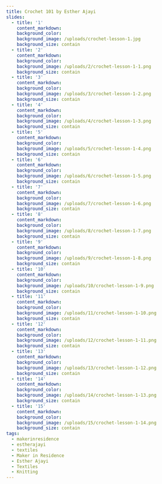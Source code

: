 ```yaml
---
title: Crochet 101 by Esther Ajayi
slides:
  - title: '1'
    content_markdown:
    background_color:
    background_image: /uploads/crochet-lesson-1.jpg
    background_size: contain
  - title: '2'
    content_markdown:
    background_color:
    background_image: /uploads/2/crochet-lesson-1-1.png
    background_size: contain
  - title: '3'
    content_markdown:
    background_color:
    background_image: /uploads/3/crochet-lesson-1-2.png
    background_size: contain
  - title: '4'
    content_markdown:
    background_color:
    background_image: /uploads/4/crochet-lesson-1-3.png
    background_size: contain
  - title: '5'
    content_markdown:
    background_color:
    background_image: /uploads/5/crochet-lesson-1-4.png
    background_size: contain
  - title: '6'
    content_markdown:
    background_color:
    background_image: /uploads/6/crochet-lesson-1-5.png
    background_size: contain
  - title: '7'
    content_markdown:
    background_color:
    background_image: /uploads/7/crochet-lesson-1-6.png
    background_size: contain
  - title: '8'
    content_markdown:
    background_color:
    background_image: /uploads/8/crochet-lesson-1-7.png
    background_size: contain
  - title: '9'
    content_markdown:
    background_color:
    background_image: /uploads/9/crochet-lesson-1-8.png
    background_size: contain
  - title: '10'
    content_markdown:
    background_color:
    background_image: /uploads/10/crochet-lesson-1-9.png
    background_size: contain
  - title: '11'
    content_markdown:
    background_color:
    background_image: /uploads/11/crochet-lesson-1-10.png
    background_size: contain
  - title: '12'
    content_markdown:
    background_color:
    background_image: /uploads/12/crochet-lesson-1-11.png
    background_size: contain
  - title: '13'
    content_markdown:
    background_color:
    background_image: /uploads/13/crochet-lesson-1-12.png
    background_size: contain
  - title: '14'
    content_markdown:
    background_color:
    background_image: /uploads/14/crochet-lesson-1-13.png
    background_size: contain
  - title: '15'
    content_markdown:
    background_color:
    background_image: /uploads/15/crochet-lesson-1-14.png
    background_size: contain
tags:
  - makerinresidence
  - estherajayi
  - textiles
  - Maker in Residence
  - Esther Ajayi
  - Textiles
  - Knitting
---
```

